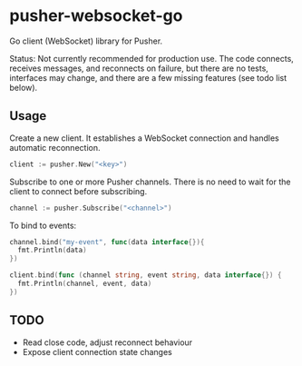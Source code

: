 pusher-websocket-go
===================

Go client (WebSocket) library for Pusher.

Status: Not currently recommended for production use. The code connects, receives messages, and reconnects on failure, but there are no tests, interfaces may change, and there are a few missing features (see todo list below).

## Usage

Create a new client. It establishes a WebSocket connection and handles automatic reconnection.

```go
client := pusher.New("<key>")
```

Subscribe to one or more Pusher channels. There is no need to wait for the client to connect before subscribing.

```go
channel := pusher.Subscribe("<channel>")
```

To bind to events:

```go
channel.bind("my-event", func(data interface{}){
  fmt.Println(data)
})

client.bind(func (channel string, event string, data interface{}) {
  fmt.Println(channel, event, data)
})
```

## TODO

* Read close code, adjust reconnect behaviour
* Expose client connection state changes
